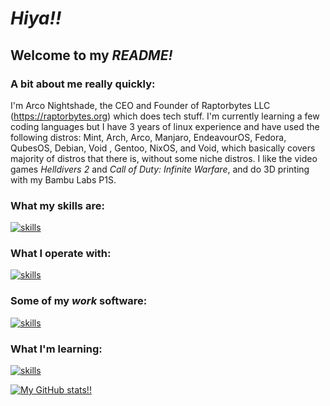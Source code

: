 # ***Hiya!!***
## Welcome to my ***README!***

### A bit about me really quickly:
I'm Arco Nightshade, the CEO and Founder of Raptorbytes LLC (https://raptorbytes.org) which does tech stuff. I'm currently learning a few coding languages but I have 3 years of linux experience and have used the following distros: Mint, Arch, Arco, Manjaro, EndeavourOS, Fedora, QubesOS, Debian, Void , Gentoo, NixOS, and Void, which basically covers majority of distros that there is, without some niche distros.
I like the video games *Helldivers 2* and *Call of Duty: Infinite Warfare*, and do 3D printing with my Bambu Labs P1S.

### What my skills are:
[![skills](https://skillicons.dev/icons?i=linux,bash)](https://skillicons.dev)
### What I operate with:
[![skills](https://skillicons.dev/icons?i=arch,debian,windows,raspberrypi)](https://skillicons.dev)
### Some of my *work* software:
[![skills](https://skillicons.dev/icons?i=emacs,obsidian,github,stackoverflow,cloudflare)](https://skillicons.dev)
### What I'm learning:
[![skills](https://skillicons.dev/icons?i=c,cpp,rust,python)](https://skillicons.dev)

[![My GitHub stats!!](https://github-readme-stats.vercel.app/api?username=ArcoNightshade)](https://github.com/ArcoNightshade/github-readme-stats)
